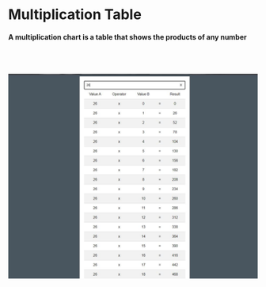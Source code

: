 # Multiplication Table
#### A multiplication chart is a table that shows the products of any number
<br>
<br>

![screenshot](https://github.com/matheusmacario/multiplication-table/blob/main/project-screenshot.JPG)

